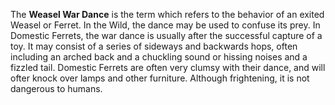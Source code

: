 The **Weasel War Dance** is the term which refers to the behavior of an exited Weasel or Ferret. In the Wild, the dance may be used to confuse its prey. In Domestic Ferrets, the war dance is usually after the successful capture of a toy. It may consist of a series of sideways and backwards hops, often including an arched back and a chuckling sound or hissing noises and a fizzled tail. Domestic Ferrets are often very clumsy with their dance, and will ofter knock over lamps and other furniture. Although frightening, it is not dangerous to humans.